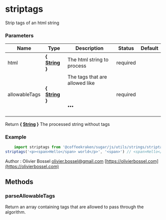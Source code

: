 # striptags

Strip tags of an html string


### Parameters
Name  |  Type  |  Description  |  Status  |  Default
------------  |  ------------  |  ------------  |  ------------  |  ------------
html  |  **{ [String](https://developer.mozilla.org/fr/docs/Web/JavaScript/Reference/Objets_globaux/String) }**  |  The html string to process  |  required  |
allowableTags  |  **{ [String](https://developer.mozilla.org/fr/docs/Web/JavaScript/Reference/Objets_globaux/String) }**  |  The tags that are allowed like <h1><h2>...  |  required  |

Return **{ [String](https://developer.mozilla.org/fr/docs/Web/JavaScript/Reference/Objets_globaux/String) }** The processed string without tags

### Example
```js
	import striptags from '@coffeekraken/sugar/js/utils/strings/striptags'
striptags('<p><span>Hello</span> world</p>', '<span>') // <span>Hello</span> world
```
Author : Olivier Bossel [olivier.bossel@gmail.com](mailto:olivier.bossel@gmail.com) [https://olivierbossel.com](https://olivierbossel.com)







## Methods


### parseAllowableTags

Return an array containing tags that are allowed to pass through the
algorithm.